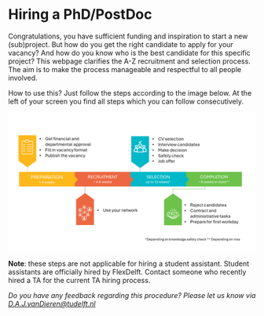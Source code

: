 # Hiring a PhD/PostDoc

Congratulations, you have sufficient funding and inspiration to start a new (sub)project. But how do you get the right candidate to apply for your vacancy? And how do you know who is the best candidate for this specific project? This webpage clarifies the A-Z recruitment and selection process. The aim is to make the process manageable and respectful to all people involved. 

How to use this? Just follow the steps according to the image below. At the left of your screen you find all steps which you can follow consecutively.

![The steps of the hiring procedure](../PhDPostDocs/Appendices/OverviewImage.PNG)

**Note**: these steps are not applicable for hiring a student assistant. Student assistants are officially hired by FlexDelft. Contact someone who recently hired a TA for the current TA hiring process. 

*Do you have any feedback regarding this procedure? Please let us know via D.A.J.vanDieren@tudelft.nl*